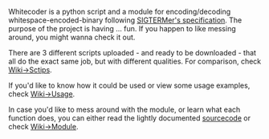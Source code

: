 Whitecoder is a python script and a module for encoding/decoding whitespace-encoded-binary following <a href='http://people.sigh.asia/~sulaiman/white/#comments'>SIGTERMer's specification</a>. The purpose of the project is having ... fun. If you happen to like messing around, you might wanna check it out.

There are 3 different scripts uploaded - and ready to be downloaded - that all do the exact same job, but with different qualities. For comparison, check <a href='http://code.google.com/p/whitecoder/wiki/Scripts'>Wiki->Sctips</a>.

If you'd like to know how it could be used or view some usage examples, check <a href='http://code.google.com/p/whitecoder/wiki/Usage'>Wiki->Usage</a>.

In case you'd like to mess around with the module, or learn what each function does, you can either read the lightly documented <a href='http://code.google.com/p/whitecoder/source/browse/whitecoder.py'>sourcecode</a> or check <a href='http://code.google.com/p/whitecoder/wiki/Module'>Wiki->Module</a>.